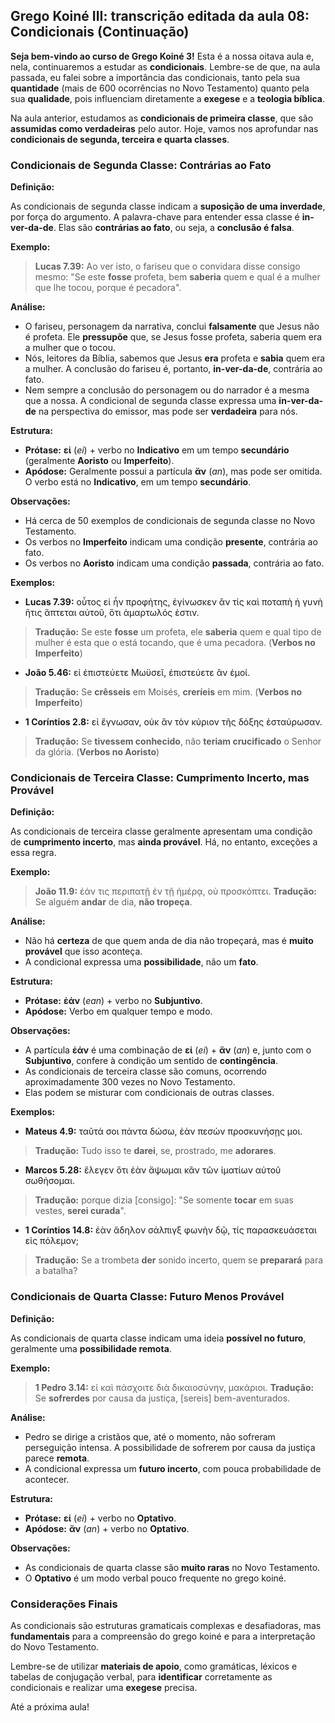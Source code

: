 ## Grego Koiné III: transcrição editada da aula 08: Condicionais (Continuação)

**Seja bem-vindo ao curso de Grego Koiné 3!** Esta é a nossa oitava aula e, nela, continuaremos a estudar as **condicionais**.  Lembre-se de que, na aula passada, eu falei sobre a importância das condicionais, tanto pela sua **quantidade** (mais de 600 ocorrências no Novo Testamento) quanto pela sua **qualidade**, pois influenciam diretamente a **exegese** e a **teologia bíblica**. 

Na aula anterior, estudamos as **condicionais de primeira classe**, que são **assumidas como verdadeiras** pelo autor. Hoje, vamos nos aprofundar nas **condicionais de segunda, terceira e quarta classes**.

### Condicionais de Segunda Classe: Contrárias ao Fato

**Definição:**

As condicionais de segunda classe indicam a **suposição de uma inverdade**, por força do argumento. A palavra-chave para entender essa classe é **in-ver-da-de**.  Elas são **contrárias ao fato**, ou seja, a **conclusão é falsa**.

**Exemplo:**

> **Lucas 7.39:** Ao ver isto, o fariseu que o convidara disse consigo mesmo: "Se este **fosse** profeta, bem **saberia** quem e qual é a mulher que lhe tocou, porque é pecadora".

**Análise:**

* O fariseu, personagem da narrativa, conclui **falsamente** que Jesus não é profeta. Ele **pressupõe** que, se Jesus fosse profeta, saberia quem era a mulher que o tocou.
* Nós, leitores da Bíblia, sabemos que Jesus **era** profeta e **sabia** quem era a mulher. A conclusão do fariseu é, portanto, **in-ver-da-de**, contrária ao fato.
* Nem sempre a conclusão do personagem ou do narrador é a mesma que a nossa. A condicional de segunda classe expressa uma **in-ver-da-de** na perspectiva do emissor, mas pode ser **verdadeira** para nós.

**Estrutura:**

* **Prótase:**  **εἰ** (*ei*) + verbo no **Indicativo** em um tempo **secundário** (geralmente **Aoristo** ou **Imperfeito**).
* **Apódose:** Geralmente possui a partícula **ἄν** (*an*), mas pode ser omitida. O verbo está no **Indicativo**, em um tempo **secundário**.

**Observações:**

* Há cerca de 50 exemplos de condicionais de segunda classe no Novo Testamento.
* Os verbos no **Imperfeito** indicam uma condição **presente**, contrária ao fato.
* Os verbos no **Aoristo** indicam uma condição **passada**, contrária ao fato.

**Exemplos:**

* **Lucas 7.39:** οὗτος εἰ ἦν προφήτης, ἐγίνωσκεν ἂν τίς καὶ ποταπὴ ἡ γυνὴ ἥτις ἅπτεται αὐτοῦ, ὅτι ἁμαρτωλός ἐστιν. 
> **Tradução:** Se este **fosse** um profeta, ele **saberia** quem e qual tipo de mulher é esta que o está tocando, que é uma pecadora. (**Verbos no Imperfeito**)
* **João 5.46:** εἰ ἐπιστεύετε Μωϋσεῖ, ἐπιστεύετε ἂν ἐμοί.
> **Tradução:** Se **crêsseis** em Moisés, **creríeis** em mim. (**Verbos no Imperfeito**)
* **1 Coríntios 2.8:** εἰ ἔγνωσαν, οὐκ ἂν τὸν κύριον τῆς δόξης ἐσταύρωσαν.
> **Tradução:** Se **tivessem conhecido**, não **teriam crucificado** o Senhor da glória. (**Verbos no Aoristo**)

### Condicionais de Terceira Classe: Cumprimento Incerto, mas Provável

**Definição:**

As condicionais de terceira classe geralmente apresentam uma condição de **cumprimento incerto**, mas **ainda provável**. Há, no entanto, exceções a essa regra.

**Exemplo:**

> **João 11.9:** ἐάν τις περιπατῇ ἐν τῇ ἡμέρᾳ, οὐ προσκόπτει.
> **Tradução:** Se alguém **andar** de dia, **não tropeça**.

**Análise:**

* Não há **certeza** de que quem anda de dia não tropeçará, mas é **muito provável** que isso aconteça.
* A condicional expressa uma **possibilidade**, não um **fato**.

**Estrutura:**

* **Prótase:**  **ἐάν** (*ean*) + verbo no **Subjuntivo**.
* **Apódose:** Verbo em qualquer tempo e modo.

**Observações:**

* A partícula **ἐάν** é uma combinação de **εἰ** (*ei*) + **ἄν** (*an*) e, junto com o **Subjuntivo**, confere à condição um sentido de **contingência**.
* As condicionais de terceira classe são comuns, ocorrendo aproximadamente 300 vezes no Novo Testamento.
* Elas podem se misturar com condicionais de outras classes.

**Exemplos:**

* **Mateus 4.9:** ταῦτά σοι πάντα δώσω, ἐὰν πεσὼν προσκυνήσῃς μοι.
> **Tradução:** Tudo isso te **darei**, se, prostrado, me **adorares**.
* **Marcos 5.28:** ἔλεγεν ὅτι ἐὰν ἅψωμαι κἂν τῶν ἱματίων αὐτοῦ σωθήσομαι.
> **Tradução:** porque dizia [consigo]: "Se somente **tocar** em suas vestes, **serei curada**".
* **1 Coríntios 14.8:** ἐὰν ἄδηλον σάλπιγξ φωνὴν δῷ, τίς παρασκευάσεται εἰς πόλεμον;
> **Tradução:** Se a trombeta **der** sonido incerto, quem se **preparará** para a batalha? 

### Condicionais de Quarta Classe: Futuro Menos Provável

**Definição:**

As condicionais de quarta classe indicam uma ideia **possível no futuro**, geralmente uma **possibilidade remota**.

**Exemplo:**

> **1 Pedro 3.14:** εἰ καὶ πάσχοιτε διὰ δικαιοσύνην, μακάριοι.
> **Tradução:** Se **sofrerdes** por causa da justiça, [sereis] bem-aventurados.

**Análise:**

* Pedro se dirige a cristãos que, até o momento, não sofreram perseguição intensa. A possibilidade de sofrerem por causa da justiça parece **remota**.
* A condicional expressa um **futuro incerto**, com pouca probabilidade de acontecer.

**Estrutura:**

* **Prótase:**  **εἰ** (*ei*) + verbo no **Optativo**.
* **Apódose:**  **ἄν** (*an*) + verbo no **Optativo**.

**Observações:**

* As condicionais de quarta classe são **muito raras** no Novo Testamento.
* O **Optativo** é um modo verbal pouco frequente no grego koiné.

### Considerações Finais

As condicionais são estruturas gramaticais complexas e desafiadoras, mas **fundamentais** para a compreensão do grego koiné e para a interpretação do Novo Testamento.  

Lembre-se de utilizar **materiais de apoio**, como gramáticas, léxicos e tabelas de conjugação verbal, para **identificar** corretamente as condicionais e realizar uma **exegese** precisa. 

Até a próxima aula!
